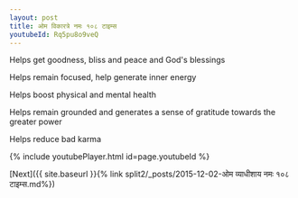 ```yaml
---
layout: post
title: ओम विकारत्रे नमः १०८ टाइम्स
youtubeId: Rq5pu8o9veQ
---
```

 
 
Helps get goodness, bliss and peace and God's blessings
 
Helps remain focused, help generate inner energy 
 
Helps boost physical and mental health 
 
Helps remain grounded and generates a sense of gratitude towards the greater power 
 
Helps reduce bad karma
 
 
 
 


{% include youtubePlayer.html id=page.youtubeId %}
 
[Next]({{ site.baseurl }}{% link  split2/_posts/2015-12-02-ओम व्याधीशाय नमः १०८ टाइम्स.md%})
 
